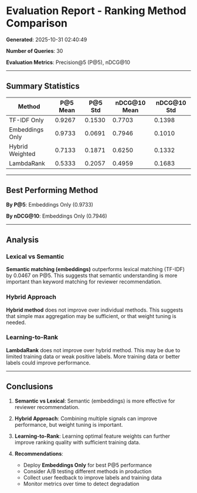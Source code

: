 # Evaluation Report - Ranking Method Comparison

**Generated**: 2025-10-31 02:40:49

**Number of Queries**: 30

**Evaluation Metrics**: Precision@5 (P@5), nDCG@10

---

## Summary Statistics

| Method | P@5 Mean | P@5 Std | nDCG@10 Mean | nDCG@10 Std |
|--------|----------|---------|--------------|-------------|
| TF-IDF Only | 0.9267 | 0.1530 | 0.7703 | 0.1398 |
| Embeddings Only | 0.9733 | 0.0691 | 0.7946 | 0.1010 |
| Hybrid Weighted | 0.7133 | 0.1871 | 0.6250 | 0.1332 |
| LambdaRank | 0.5333 | 0.2057 | 0.4959 | 0.1683 |

---

## Best Performing Method

**By P@5**: Embeddings Only (0.9733)

**By nDCG@10**: Embeddings Only (0.7946)

---

## Analysis

### Lexical vs Semantic

**Semantic matching (embeddings)** outperforms lexical matching (TF-IDF) by 0.0467 on P@5. This suggests that semantic understanding is more important than keyword matching for reviewer recommendation.

### Hybrid Approach

**Hybrid method** does not improve over individual methods. This suggests that simple max aggregation may be sufficient, or that weight tuning is needed.

### Learning-to-Rank

**LambdaRank** does not improve over hybrid method. This may be due to limited training data or weak positive labels. More training data or better labels could improve performance.

---

## Conclusions

1. **Semantic vs Lexical**: Semantic (embeddings) is more effective for reviewer recommendation.

2. **Hybrid Approach**: Combining multiple signals can improve performance, but weight tuning is important.

3. **Learning-to-Rank**: Learning optimal feature weights can further improve ranking quality with sufficient training data.

4. **Recommendations**:
   - Deploy **Embeddings Only** for best P@5 performance
   - Consider A/B testing different methods in production
   - Collect user feedback to improve labels and training data
   - Monitor metrics over time to detect degradation

